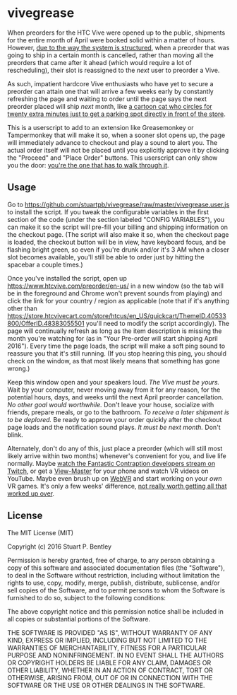 # vivegrease

When preorders for the HTC Vive were opened up to the public, shipments for the entire month of April were booked solid within a matter of hours. However, [due to the way the system is structured](https://www.reddit.com/r/Vive/comments/4bjlyx/us_order_placed_319_shipping_45/d19sgf0), when a preorder that was going to ship in a certain month is cancelled, rather than moving all the preorders that came after it ahead (which would require a lot of rescheduling), their slot is reassigned to the *next* user to preorder a Vive.

As such, impatient hardcore Vive enthusiasts who have yet to secure a preorder can attain one that will arrive a few weeks early by constantly refreshing the page and waiting to order until the page says the next preorder placed will ship *next* month, like [a cartoon cat who circles for twenty extra minutes just to get a parking spot directly in front of the store](http://achewood.com/index.php?date=12162005).

This is a userscript to add to an extension like Greasemonkey or Tampermonkey that will make it so, when a sooner slot opens up, the page will immediately advance to checkout and play a sound to alert you. The actual order itself will not be placed until you explicitly approve it by clicking the "Proceed" and "Place Order" buttons. This userscript can only show you the door: [you're the one that has to walk through it](https://www.youtube.com/watch?v=gABS8a4wm9o).

## Usage

Go to https://github.com/stuartpb/vivegrease/raw/master/vivegrease.user.js to install the script. If you tweak the configurable variables in the first section of the code (under the section labeled "CONFIG VARIABLES"), you can make it so the script will pre-fill your billing and shipping information on the checkout page. (The script will also make it so, when the checkout page is loaded, the checkout button will be in view, have keyboard focus, and be flashing bright green, so even if you're drunk and/or it's 3 AM when a closer slot becomes available, you'll still be able to order just by hitting the spacebar a couple times.)

Once you've installed the script, open up https://www.htcvive.com/preorder/en-us/ in a new window (so the tab will be in the foreground and Chrome won't prevent sounds from playing) and click the link for your country / region as applicable (note that if it's anything other than https://store.htcvivecart.com/store/htcus/en_US/quickcart/ThemeID.40533800/OfferID.48383055501 you'll need to modify the script accordingly). The page will continually refresh as long as the item description is missing the month you're watching for (as in "Your Pre-order will start shipping April 2016"). Every time the page loads, the script will make a soft ping sound to reassure you that it's still running. (If you stop hearing this ping, you should check on the window, as that most likely means that something has gone wrong.)

Keep this window open and your speakers loud. *The Vive must be yours.* Wait by your computer, never moving away from it for any reason, for the potential hours, days, and weeks until the next April preorder cancellation. *No other goal would worthwhile.* Don't leave your house, socialize with friends, prepare meals, or go to the bathroom. *To receive a later shipment is to be deplored.* Be ready to approve your order quickly after the checkout page loads and the notification sound plays. *It must be next month.* Don't blink.

Alternately, don't do any of this, just place a preorder (which will still most likely arrive within two months) whenever's convenient for you, and live life normally. Maybe [watch the Fantastic Contraption developers stream on Twitch](https://www.twitch.tv/ColinNorthway), or get a [View-Master](http://amzn.to/1SxPV88) for your phone and watch VR videos on YouTube. Maybe even brush up on [WebVR](https://mozvr.github.io/webvr-spec/) and start working on your *own* VR games. It's only a few weeks' difference, [not really worth getting all that worked up over](http://www.gocomics.com/calvinandhobbes/2010/04/16).

## License

The MIT License (MIT)

Copyright (c) 2016 Stuart P. Bentley

Permission is hereby granted, free of charge, to any person obtaining a copy
of this software and associated documentation files (the "Software"), to deal
in the Software without restriction, including without limitation the rights
to use, copy, modify, merge, publish, distribute, sublicense, and/or sell
copies of the Software, and to permit persons to whom the Software is
furnished to do so, subject to the following conditions:

The above copyright notice and this permission notice shall be included in all
copies or substantial portions of the Software.

THE SOFTWARE IS PROVIDED "AS IS", WITHOUT WARRANTY OF ANY KIND, EXPRESS OR
IMPLIED, INCLUDING BUT NOT LIMITED TO THE WARRANTIES OF MERCHANTABILITY,
FITNESS FOR A PARTICULAR PURPOSE AND NONINFRINGEMENT. IN NO EVENT SHALL THE
AUTHORS OR COPYRIGHT HOLDERS BE LIABLE FOR ANY CLAIM, DAMAGES OR OTHER
LIABILITY, WHETHER IN AN ACTION OF CONTRACT, TORT OR OTHERWISE, ARISING FROM,
OUT OF OR IN CONNECTION WITH THE SOFTWARE OR THE USE OR OTHER DEALINGS IN THE
SOFTWARE.
